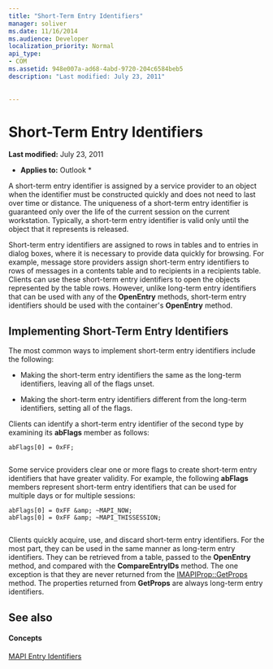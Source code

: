 ```yaml
---
title: "Short-Term Entry Identifiers"
manager: soliver
ms.date: 11/16/2014
ms.audience: Developer
localization_priority: Normal
api_type:
- COM
ms.assetid: 948e007a-ad68-4abd-9720-204c6584beb5
description: "Last modified: July 23, 2011"
 
 
---
```


# Short-Term Entry Identifiers

 **Last modified:** July 23, 2011 
  
 * **Applies to:** Outlook * 
  
A short-term entry identifier is assigned by a service provider to an object when the identifier must be constructed quickly and does not need to last over time or distance. The uniqueness of a short-term entry identifier is guaranteed only over the life of the current session on the current workstation. Typically, a short-term entry identifier is valid only until the object that it represents is released. 
  
Short-term entry identifiers are assigned to rows in tables and to entries in dialog boxes, where it is necessary to provide data quickly for browsing. For example, message store providers assign short-term entry identifiers to rows of messages in a contents table and to recipients in a recipients table. Clients can use these short-term entry identifiers to open the objects represented by the table rows. However, unlike long-term entry identifiers that can be used with any of the **OpenEntry** methods, short-term entry identifiers should be used with the container's **OpenEntry** method. 
  
## Implementing Short-Term Entry Identifiers

The most common ways to implement short-term entry identifiers include the following:
  
- Making the short-term entry identifiers the same as the long-term identifiers, leaving all of the flags unset. 
    
- Making the short-term entry identifiers different from the long-term identifiers, setting all of the flags. 
    
Clients can identify a short-term entry identifier of the second type by examining its **abFlags** member as follows: 
  
```
abFlags[0] = 0xFF;
 
```

Some service providers clear one or more flags to create short-term entry identifiers that have greater validity. For example, the following **abFlags** members represent short-term entry identifiers that can be used for multiple days or for multiple sessions: 
  
```
abFlags[0] = 0xFF &amp; ~MAPI_NOW;
abFlags[0] = 0xFF &amp; ~MAPI_THISSESSION;
 
```

Clients quickly acquire, use, and discard short-term entry identifiers. For the most part, they can be used in the same manner as long-term entry identifiers. They can be retrieved from a table, passed to the **OpenEntry** method, and compared with the **CompareEntryIDs** method. The one exception is that they are never returned from the [IMAPIProp::GetProps](imapiprop-getprops.md) method. The properties returned from **GetProps** are always long-term entry identifiers. 
  
## See also

#### Concepts

[MAPI Entry Identifiers](mapi-entry-identifiers.md)

